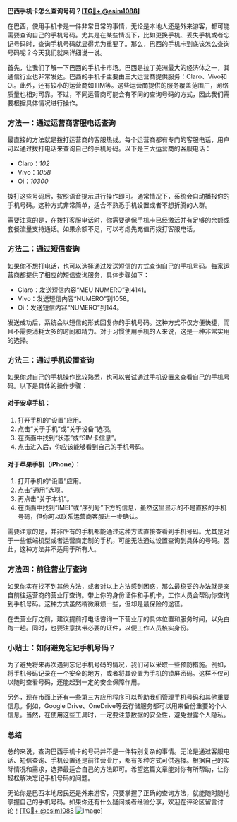 **巴西手机卡怎么查询号码？[[TG💪+ @esim1088](https://t.me/s/esim1088)]**

在巴西，使用手机卡是一件非常日常的事情，无论是本地人还是外来游客，都可能需要查询自己的手机号码。尤其是在某些情况下，比如更换手机、丢失手机或者忘记号码时，查询手机号码就显得尤为重要了。那么，巴西的手机卡到底该怎么查询号码呢？今天我们就来详细说一说。

首先，让我们了解一下巴西的手机卡市场。巴西是拉丁美洲最大的经济体之一，其通信行业也非常发达。巴西的手机卡主要由三大运营商提供服务：Claro、Vivo和Oi。此外，还有较小的运营商如TIM等。这些运营商提供的服务覆盖范围广，网络质量也相对可靠。不过，不同运营商可能会有不同的查询号码的方式，因此我们需要根据具体情况进行操作。

### 方法一：通过运营商客服电话查询

最直接的方法就是拨打运营商的客服热线。每个运营商都有专门的客服电话，用户可以通过拨打电话来查询自己的手机号码。以下是三大运营商的客服电话：

- Claro：*102*
- Vivo：*1058*
- Oi：*10300*

拨打这些号码后，按照语音提示进行操作即可。通常情况下，系统会自动播报你的手机号码。这种方式非常简单，适合不熟悉手机设置或者不想折腾的人群。

需要注意的是，在拨打客服电话时，你需要确保手机卡已经激活并有足够的余额或套餐流量支持通话。如果余额不足，可以考虑先充值再拨打客服电话。

### 方法二：通过短信查询

如果你不想打电话，也可以选择通过发送短信的方式查询自己的手机号码。每家运营商都提供了相应的短信查询服务，具体步骤如下：

- Claro：发送短信内容“MEU NUMERO”到4141。
- Vivo：发送短信内容“NUMERO”到1058。
- Oi：发送短信内容“NUMERO”到144。

发送成功后，系统会以短信的形式回复你的手机号码。这种方式不仅方便快捷，而且不需要消耗太多的时间和精力。对于习惯使用手机的人来说，这是一种非常实用的选择。

### 方法三：通过手机设置查询

如果你对自己的手机操作比较熟悉，也可以尝试通过手机设置来查看自己的手机号码。以下是具体的操作步骤：

#### 对于安卓手机：
1. 打开手机的“设置”应用。
2. 点击“关于手机”或“关于设备”选项。
3. 在页面中找到“状态”或“SIM卡信息”。
4. 点击进入后，你应该能够看到自己的手机号码。

#### 对于苹果手机（iPhone）：
1. 打开手机的“设置”应用。
2. 点击“通用”选项。
3. 再点击“关于本机”。
4. 在页面中找到“IMEI”或“序列号”下方的信息，虽然这里显示的不是直接的手机号码，但你可以联系运营商客服进一步确认。

需要注意的是，并非所有的手机都能通过这种方式直接查看到手机号码。尤其是对于一些低端机型或者运营商定制的手机，可能无法通过设置查询到具体的号码。因此，这种方法并不适用于所有人。

### 方法四：前往营业厅查询

如果你实在找不到其他方法，或者对以上方法感到困惑，那么最稳妥的办法就是亲自前往运营商的营业厅查询。带上你的身份证件和手机卡，工作人员会帮助你查询到手机号码。这种方式虽然稍微麻烦一些，但却是最保险的途径。

在去营业厅之前，建议提前打电话咨询一下营业厅的具体位置和服务时间，以免白跑一趟。同时，也要注意携带必要的证件，以便工作人员核实身份。

### 小贴士：如何避免忘记手机号码？

为了避免将来再次遇到忘记手机号码的情况，我们可以采取一些预防措施。例如，将手机号码记录在一个安全的地方，或者将其设置为手机的锁屏密码。这样不仅可以随时查看号码，还能起到一定的安全保障作用。

另外，现在市面上还有一些第三方应用程序可以帮助我们管理手机号码和其他重要信息。例如，Google Drive、OneDrive等云存储服务都可以用来备份重要的个人信息。当然，在使用这些工具时，一定要注意数据的安全性，避免泄露个人隐私。

### 总结

总的来说，查询巴西手机卡的号码并不是一件特别复杂的事情。无论是通过客服电话、短信查询、手机设置还是前往营业厅，都有多种方式可供选择。根据自己的实际情况和需求，选择最适合自己的方法即可。希望这篇文章能对你有所帮助，让你轻松解决忘记手机号码的问题。

无论你是巴西本地居民还是外来游客，只要掌握了正确的查询方法，就能随时随地掌握自己的手机号码。如果你还有什么疑问或者经验分享，欢迎在评论区留言讨论！[[TG💪+ @esim1088](https://t.me/s/esim1088) ![Image](https://i.postimg.cc/4NQfJmqS/Snipaste-2025-05-13-00-14-12.png)]
